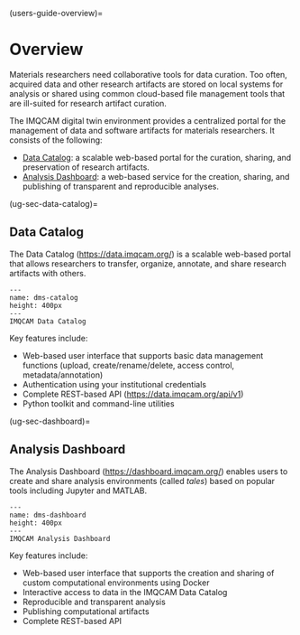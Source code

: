 (users-guide-overview)=
# Overview

Materials researchers need collaborative tools for data curation. Too often,
acquired data and other research artifacts are stored on local systems for
analysis or shared using common cloud-based file management tools that are
ill-suited for research artifact curation.

The IMQCAM digital twin environment provides a centralized portal for the
management of data and software artifacts for materials researchers. It consists of
the following:

* [Data Catalog](ug-sec-data-catalog): a scalable web-based portal for the
  curation, sharing, and preservation of research artifacts.
* [Analysis Dashboard](ug-sec-dashboard): a web-based service for the creation,
  sharing, and publishing of transparent and reproducible analyses.

(ug-sec-data-catalog)=
## Data Catalog

The Data Catalog (https://data.imqcam.org/) is a scalable web-based portal that
allows researchers to transfer, organize, annotate, and share research artifacts
with others. 

```{figure} images/imqcam-data-catalog.png
---
name: dms-catalog
height: 400px
---
IMQCAM Data Catalog
```

Key features include:
* Web-based user interface that supports basic data management functions
  (upload, create/rename/delete, access control, metadata/annotation)
* Authentication using your institutional credentials
* Complete REST-based API (https://data.imqcam.org/api/v1)
* Python toolkit and command-line utilities 

(ug-sec-dashboard)=
## Analysis Dashboard

The Analysis Dashboard (https://dashboard.imqcam.org/) enables users to create
and share analysis environments (called *tales*) based on popular tools
including Jupyter and MATLAB. 

```{figure} images/imqcam-tale-dashboard.png
---
name: dms-dashboard
height: 400px
---
IMQCAM Analysis Dashboard
```

Key features include:
* Web-based user interface that supports the creation and sharing of custom
  computational environments using Docker
* Interactive access to data in the IMQCAM Data Catalog
* Reproducible and transparent analysis
* Publishing computational artifacts
* Complete REST-based API

